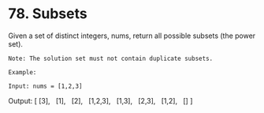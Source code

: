 # 78. Subsets

Given a set of distinct integers, nums, return all possible subsets
        (the power set).

    Note: The solution set must not contain duplicate subsets.

    Example:

    Input: nums = [1,2,3]
Output:
[
  [3],
  [1],
  [2],
  [1,2,3],
  [1,3],
  [2,3],
  [1,2],
  []
]